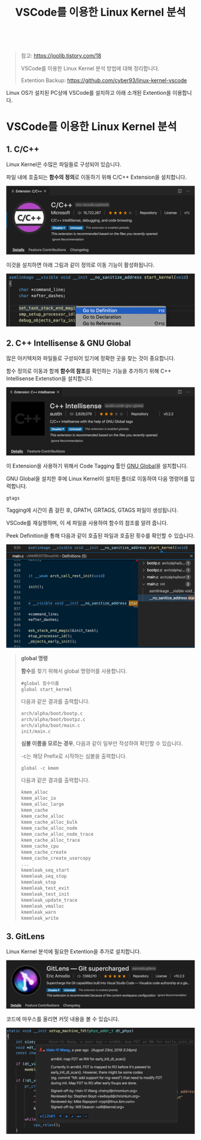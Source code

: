 ﻿---
title:  "VSCode를 이용한 Linux Kernel 분석"
excerpt: "Linux Kernel 이야기"

toc: true
toc_sticky: true

categories:
  - Linux Kernel
tags:
  - VSCode
  - Linux Kernel 이야기
---

<br>

> 참고: https://joolib.tistory.com/18
>
> VSCode를 이용한 Linux Kernel 분석 방법에 대해 정리합니다.
>
> Extention Backup: https://github.com/cyber93/linux-kernel-vscode

Linux OS가 설치된 PC상에 VSCode를 설치하고 아래 소개된 Extention을 이용합니다.

# VSCode를 이용한 Linux Kernel 분석

## 1. C/C++

Linux Kernel은 수많은 파일들로 구성되어 있습니다. 

파일 내에 호출되는 **함수의 정의**로 이동하기 위해 C/C++ Extension을 설치합니다.

![img](\assets\images\kernel-vs1.png)

이것을 설치하면 아래 그림과 같이 정의로 이동 기능이 활성화됩니다.

![img](\assets\images\kernel-vs2.png)



## 2. C++ Intellisense & GNU Global

많은 아키텍처와 파일들로 구성되어 있기에 정확한 곳을 찾는 것이 중요합니다.

함수 정의로 이동과 함께 **함수의 참조**를 확인하는 기능을 추가하기 위해 C++ Intellisense Extenstion을 설치합니다.

![img](\assets\images\kernel-vs3.png)



이 Extension을 사용하기 위해서 Code Tagging 툴인 [GNU Global](https://www.gnu.org/software/global/global.html)을 설치합니다.

GNU Global을 설치한 후에 Linux Kernel이 설치된 폴더로 이동하여 다음 명령어를 입력합니다.

```
gtags
```

Tagging에 시간이 좀 걸린 후, GPATH, GRTAGS, GTAGS 파일이 생성됩니다.



VSCode를 재실행하며, 이 세 파일을 사용하여 함수의 참조를 알려 줍니다.

Peek Definition을 통해 다음과 같이 호출된 파일과 호출된 횟수를 확인할 수 있습니다.

![img](\assets\images\kernel-vs4.png)



> **global 명령**
>
> 
>
> **함수**를 찾기 위해서 global 명령어를 사용합니다.
>
> ```
> #global 함수이름
> global start_kernel
> ```
>
> 다음과 같은 결과를 출력합니다.
>
> ```
> arch/alpha/boot/bootp.c
> arch/alpha/boot/bootpz.c
> arch/alpha/boot/main.c
> init/main.c
> ```
>
>  
>
> **심볼 이름을 모르는 경우**, 다음과 같이 일부만 작성하여 확인할 수 있습니다.
>
>  -c는 해당 Prefix로 시작하는 심볼을 출력합니다.
>
> ```
> global -c kmem 
> ```
>
> 다음과 같은 결과를 출력합니다.
>
> ```
> kmem_alloc
> kmem_alloc_io
> kmem_alloc_large
> kmem_cache
> kmem_cache_alloc
> kmem_cache_alloc_bulk
> kmem_cache_alloc_node
> kmem_cache_alloc_node_trace
> kmem_cache_alloc_trace
> kmem_cache_cpu
> kmem_cache_create
> kmem_cache_create_usercopy
> ...
> kmemleak_seq_start
> kmemleak_seq_stop
> kmemleak_stop
> kmemleak_test_exit
> kmemleak_test_init
> kmemleak_update_trace
> kmemleak_vmalloc
> kmemleak_warn
> kmemleak_write
> ```
>



## 3. GitLens

Linux Kernel 분석에 필요한 Extention을 추가로 설치합니다.

![img](\assets\images\kernel-vs5.png)

코드에 마우스를 올리면 커밋 내용을 볼 수 있습니다.

![img](\assets\images\kernel-vs6.png)
